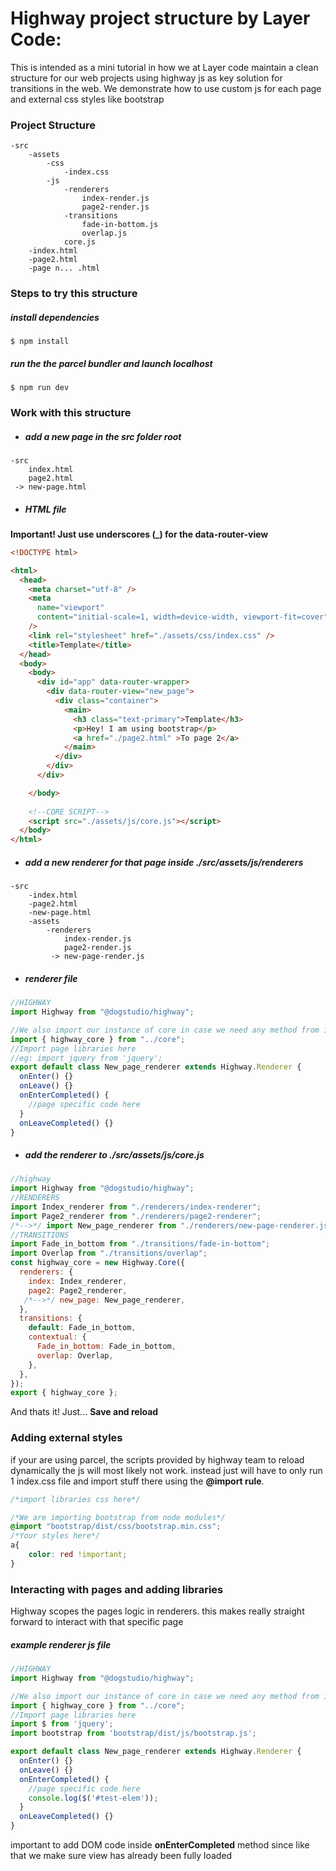 # Highway project structure by Layer Code:
This is intended as a mini tutorial in how we at Layer code maintain a clean structure for our web projects using highway js as key solution for transitions in the web. We demonstrate how to use custom js for each page and external css styles like bootstrap 

### Project Structure
```
-src
    -assets
        -css    
            -index.css
        -js
            -renderers
                index-render.js
                page2-render.js
            -transitions
                fade-in-bottom.js
                overlap.js
            core.js
    -index.html
    -page2.html
    -page n... .html
 ```
### Steps to try this structure
##### install dependencies

``$ npm install
``
##### run the the parcel bundler and launch localhost

``$ npm run dev
``
### Work with this structure
- ##### add a new page in the src folder root

```
-src
    index.html
    page2.html
 -> new-page.html 
 ```
- ##### HTML file
**Important! Just use underscores (_) for the data-router-view**
```HTML
<!DOCTYPE html>

<html>
  <head>
    <meta charset="utf-8" />
    <meta
      name="viewport"
      content="initial-scale=1, width=device-width, viewport-fit=cover"
    />
    <link rel="stylesheet" href="./assets/css/index.css" />
    <title>Template</title>
  </head>
  <body>
    <body>
      <div id="app" data-router-wrapper>
        <div data-router-view="new_page">
          <div class="container">
            <main>
              <h3 class="text-primary">Template</h3>
              <p>Hey! I am using bootstrap</p>
              <a href="./page2.html" >To page 2</a>
            </main>
          </div>
        </div>
      </div>

    </body>
   
    <!--CORE SCRIPT-->
    <script src="./assets/js/core.js"></script>
  </body>
</html>

``` 

 - ##### add a new renderer for that page inside ./src/assets/js/renderers 

```
-src
    -index.html
    -page2.html
    -new-page.html
    -assets
        -renderers
            index-render.js
            page2-render.js
         -> new-page-render.js

 ```
- ##### renderer file
 
```javascript
//HIGHWAY
import Highway from "@dogstudio/highway";

//We also import our instance of core in case we need any method from it
import { highway_core } from "../core";
//Import page libraries here
//eg: import jquery from 'jquery';
export default class New_page_renderer extends Highway.Renderer {
  onEnter() {}
  onLeave() {}
  onEnterCompleted() {
    //page specific code here
  }
  onLeaveCompleted() {}
}

 ```

- ##### add the renderer to ./src/assets/js/core.js
```javascript
//highway
import Highway from "@dogstudio/highway";
//RENDERERS
import Index_renderer from "./renderers/index-renderer";
import Page2_renderer from "./renderers/page2-renderer";
/*-->*/ import New_page_renderer from "./renderers/new-page-renderer.js";
//TRANSITIONS
import Fade_in_bottom from "./transitions/fade-in-bottom";
import Overlap from "./transitions/overlap";
const highway_core = new Highway.Core({
  renderers: {
    index: Index_renderer,
    page2: Page2_renderer,
   /*-->*/ new_page: New_page_renderer,
  },
  transitions: {
    default: Fade_in_bottom,
    contextual: {
      Fade_in_bottom: Fade_in_bottom,
      overlap: Overlap,
    },
  },
});
export { highway_core };
 ```
And thats it! Just... **Save and reload**

### Adding external styles
if your are using parcel, the scripts provided by highway team to reload dynamically the js will most likely not work. instead just will have to only run 1 index.css file and import stuff there using the **@import rule**.
```css
/*import libraries css here*/

/*We are importing bootstrap from node modules*/
@import "bootstrap/dist/css/bootstrap.min.css";
/*Your styles here*/
a{
    color: red !important;
}

```

### Interacting with pages and adding libraries
Highway scopes the pages logic in renderers. this makes really straight forward 
to interact with that specific page



##### example renderer js file
```javascript
//HIGHWAY
import Highway from "@dogstudio/highway";

//We also import our instance of core in case we need any method from it
import { highway_core } from "../core";
//Import page libraries here
import $ from 'jquery';
import bootstrap from 'bootstrap/dist/js/bootstrap.js';

export default class New_page_renderer extends Highway.Renderer {
  onEnter() {}
  onLeave() {}
  onEnterCompleted() {
    //page specific code here
    console.log($('#test-elem'));
  }
  onLeaveCompleted() {}
}

 ```
 important to add DOM code inside **onEnterCompleted** method since like that we make sure view has already been fully loaded